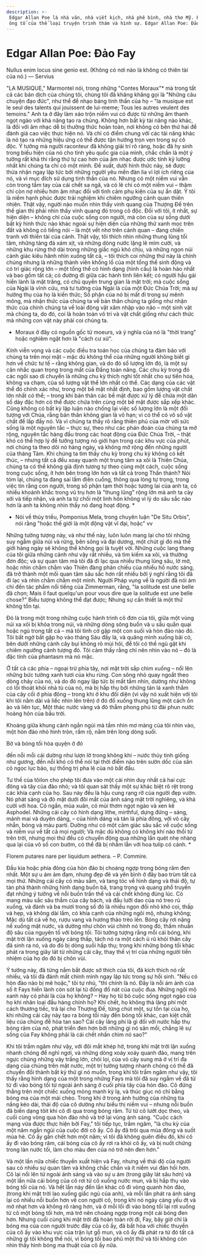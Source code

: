 ```yaml
---
description: >-
 Edgar Allan Poe là nhà văn, nhà viết kịch, nhà phê bình, nhà thơ Mỹ. Poe là
 ông tổ của thể loại truyện trinh thám và hình sự. Edgar Allan Poe: Đảo Fay.
---
```


# Edgar Allan Poe: Đảo Fay

Nullus enim locus sine genio est. (Không có nơi nào là không có thiên tài của nó.) –– Servius

"LA MUSIQUE," Marmontel nói, trong những "Contes Moraux"\* mà trong tất cả các bản dịch của chúng tôi, chúng tôi đã khăng khăng gọi là "Những câu chuyện đạo đức", như thể để nhạo báng tinh thần của họ – "la musique est le seul des talents qui jouissent de lui-meme; Tous les autres veulent des temoins." Anh ta ở đây làm xáo trộn niềm vui có được từ những âm thanh ngọt ngào với khả năng tạo ra chúng. Không hơn bất kỳ tài năng nào khác, là đối với âm nhạc dễ bị thưởng thức hoàn toàn, nơi không có bên thứ hai để đánh giá cao việc thực hiện nó. Và chỉ có điểm chung với các tài năng khác là nó tạo ra những hiệu ứng có thể được tận hưởng trọn vẹn trong sự cô độc. Ý tưởng mà người raconteur đã không giải trí rõ ràng, hoặc đã hy sinh trong biểu hiện của nó cho tình yêu quốc gia của mình, chắc chắn là một ý tưởng rất khả thi rằng thứ tự cao hơn của âm nhạc được ước tính kỹ lưỡng nhất khi chúng ta chỉ có một mình. Đề xuất, dưới hình thức này, sẽ được thừa nhận ngay lập tức bởi những người yêu mến đàn lia vì lợi ích riêng của nó, và vì mục đích sử dụng tinh thần của nó. Nhưng có một niềm vui vẫn còn trong tầm tay của cái chết sa ngã, và có lẽ chỉ có một niềm vui – thậm chí còn nợ nhiều hơn âm nhạc đối với tình cảm phụ kiện của sự ẩn dật. Ý tôi là niềm hạnh phúc được trải nghiệm khi chiêm ngưỡng cảnh quan thiên nhiên. Thật vậy, người nào muốn nhìn thấy vinh quang của Thượng Đế trên thế gian thì phải nhìn thấy vinh quang đó trong cô độc. Đối với tôi, ít nhất, sự hiện diện – không chỉ của cuộc sống con người, mà còn của sự sống dưới bất kỳ hình thức nào khác ngoài sự hiện diện của những thứ xanh mọc trên đất và không có tiếng nói – là một vết nhơ trên cảnh quan – đang chiến tranh với thiên tài của cảnh. Thật vậy, tôi thích nhìn những thung lũng tối tăm, những tảng đá xám xịt, và những dòng nước lặng lẽ mỉm cười, và những khu rừng thở dài trong những giấc ngủ khó chịu, và những ngọn núi cảnh giác kiêu hãnh nhìn xuống tất cả, – tôi thích coi những thứ này là chính chúng nhưng là những thành viên khổng lồ của một tổng thể sinh động và có tri giác rộng lớn – một tổng thể có hình dạng (hình cầu) là hoàn hảo nhất và bao gồm tất cả; có đường đi giữa các hành tinh liên kết; có người hầu gái hiền lành là mặt trăng, có chủ quyền trung gian là mặt trời; mà cuộc sống của Ngài là vĩnh cửu, mà tư tưởng của Ngài là của một Đức Chúa Trời; mà sự hưởng thụ của họ là kiến thức; Số phận của nó bị mất đi trong sự mênh mông, mà nhận thức của chúng ta về bản thân chúng ta giống như nhận thức của chính chúng ta về loài động vật xâm nhập vào não – một sinh vật mà chúng ta, do đó, coi là hoàn toàn vô tri và vật chất giống như cách thức mà những con vật này phải coi chúng ta.

* Moraux ở đây có nguồn gốc từ moeurs, và ý nghĩa của nó là "thời trang" hoặc nghiêm ngặt hơn là "cách cư xử".

Kính viễn vọng và các cuộc điều tra toán học của chúng ta đảm bảo với chúng ta trên mọi mặt – mặc dù không thể của những người không biết gì hơn về chức tư tế – rằng không gian, và do đó số lượng lớn đó, là một sự cân nhắc quan trọng trong mắt của Đấng toàn năng. Các chu kỳ trong đó các ngôi sao di chuyển là những chu kỳ thích nghi tốt nhất cho sự tiến hóa, không va chạm, của số lượng vật thể lớn nhất có thể. Các dạng của các vật thể đó chính xác như, trong một bề mặt nhất định, bao gồm lượng vật chất lớn nhất có thể; – trong khi bản thân các bề mặt được xử lý để chứa một dân số dày đặc hơn có thể được chứa trên cùng một bề mặt được sắp xếp khác. Cũng không có bất kỳ lập luận nào chống lại việc số lượng lớn là một đối tượng với Chúa, rằng bản thân không gian là vô hạn; vì có thể có vô số vật chất để lấp đầy nó. Và vì chúng ta thấy rõ rằng thiên phú của mờr với sức sống là một nguyên tắc – thực sự, theo như các phán đoán của chúng ta mở rộng, nguyên tắc hàng đầu trong các hoạt động của Đức Chúa Trời, – thật khó có thể hợp lý để tưởng tượng nó giới hạn trong các khu vực của phút, nơi chúng ta theo dõi nó hàng ngày, và không mở rộng đến những người của tháng Tám. Khi chúng ta tìm thấy chu kỳ trong chu kỳ không có kết thúc, – nhưng tất cả đều xoay quanh một trung tâm xa xôi là Thiên Chúa, chúng ta có thể không giả định tương tự theo cùng một cách, cuộc sống trong cuộc sống, ít hơn bên trong lớn hơn và tất cả trong Thần thánh? Nói tóm lại, chúng ta đang sai lầm điên cuồng, thông qua lòng tự trọng, trong việc tin rằng con người, trong số phận tạm thời hoặc tương lai của anh ta, có nhiều khoảnh khắc trong vũ trụ hơn là "thung lũng" rộng lớn mà anh ta cày xới và tiếp nhận, và anh ta từ chối một linh hồn không vì lý do sâu sắc nào hơn là anh ta không nhìn thấy nó đang hoạt động. \*

* Nói về thủy triều, Pomponius Mela, trong chuyên luận "De Situ Orbis", nói rằng "hoặc thế giới là một động vật vĩ đại, hoặc" vv

Những tưởng tượng này, và như thế này, luôn luôn mang lại cho tôi những suy ngẫm giữa núi và rừng, bên sông và đại dương, một chút gì đó mà thế giới hàng ngày sẽ không thể không gọi là tuyệt vời. Những cuộc lang thang của tôi giữa những cảnh như vậy rất nhiều, và tìm kiếm xa xôi, và thường đơn độc; và sự quan tâm mà tôi đã đi lạc qua nhiều thung lũng sâu, lờ mờ, hoặc nhìn chằm chằm vào Thiên đàng phản chiếu của nhiều hồ nước sáng, đã trở thành một mối quan tâm sâu sắc hơn rất nhiều bởi ý nghĩ rằng tôi đã đi lạc và nhìn chằm chằm một mình. Người Pháp vụng về là người đã nói ám chỉ đến tác phẩm nổi tiếng của Zimmerman, rằng, "la solitude est une belle đã chọn; Mais il faut quelqu'un pour vous dire que la solitude est une belle chose?" Biểu tượng không thể đạt được; Nhưng sự cần thiết là một thứ không tồn tại.

Đó là trong một trong những cuộc hành trình cô đơn của tôi, giữa một vùng núi xa xôi bị khóa trong núi, và những dòng sông buồn và u sầu quằn quại hoặc ngủ trong tất cả – mà tôi tình cờ gặp một con suối và hòn đảo nào đó. Tôi bất ngờ bắt gặp họ vào tháng Sáu đầy lá, và quăng mình xuống bãi cỏ, bên dưới những cành cây bụi không rõ mùi hôi, để tôi có thể ngủ gật khi chiêm ngưỡng cảnh tượng đó. Tôi cảm thấy rằng chỉ nên nhìn vào nó – đó là đặc tính của phantasm mà nó mặc.

Ở tất cả các phía – ngoại trừ phía tây, nơi mặt trời sắp chìm xuống – nổi lên những bức tường xanh tươi của khu rừng. Con sông nhỏ quay ngoắt theo dòng chảy của nó, và do đó ngay lập tức bị mất tầm nhìn, dường như không có lối thoát khỏi nhà tù của nó, mà bị hấp thụ bởi những tán lá xanh thẳm của cây cối ở phía đông – trong khi ở khu đối diện (vì vậy nó xuất hiện với tôi khi tôi nằm dài và liếc nhìn lên trên) ở đó đổ xuống thung lũng một cách ồn ào và liên tục, Một thác nước vàng và đỏ thẫm phong phú từ đài phun nước hoàng hôn của bầu trời.

Khoảng giữa khung cảnh ngắn ngủi mà tầm nhìn mơ màng của tôi nhìn vào, một hòn đảo nhỏ hình tròn, rầm rộ, nằm trên lòng dòng suối.

Bờ và bóng tối hòa quyện ở đó

đến nỗi mỗi cái dường như lượn lờ trong không khí – nước thủy tinh giống như gương, đến nỗi khó có thể nói tại thời điểm nào trên sườn dốc của sân cỏ ngọc lục bảo, sự thống trị pha lê của nó bắt đầu.

Tư thế của tôiIon cho phép tôi đưa vào một cái nhìn duy nhất cả hai cực đông và tây của đảo nhỏ; và tôi quan sát thấy một sự khác biệt rõ rệt trong các khía cạnh của họ. Sau này đều là hậu cung rạng rỡ của người đẹp vườn. Nó phát sáng và đỏ mặt dưới đôi mắt của ánh sáng mặt trời nghiêng, và khá cười với hoa. Cỏ ngắn, mùa xuân, có mùi thơm ngọt ngào và xen kẽ Asphodel. Những cái cây có hình dạng lithe, mirthful, dựng đứng – sáng, mảnh mai và duyên dáng, – của hình dáng và tán lá phía đông, với vỏ cây nhẵn, bóng và màu parti. Dường như có một cảm giác sâu sắc về cuộc sống và niềm vui về tất cả mọi người; Và mặc dù không có không khí nào thổi từ trên trời, nhưng mọi thứ đều có chuyển động qua những lần quét nhẹ nhàng qua lại của vô số con bướm, có thể đã bị nhầm lẫn với hoa tulip có cánh. \*

Florem putares nare per liquidum aethera. – P. Commire.

Đầu kia hoặc phía đông của hòn đảo bị choáng ngợp trong bóng râm đen nhất. Một sự u ám ảm đạm, nhưng đẹp đẽ và yên bình ở đây bao trùm tất cả mọi thứ. Những cái cây có màu sẫm, và tang tóc về hình dạng và thái độ, tự tàn phá thành những hình dạng buồn bã, trang trọng và quang phổ truyền đạt những ý tưởng về nỗi buồn trần thế và cái chết không đúng lúc. Cỏ mang màu sắc sâu thẳm của cây bách, và đầu lưỡi dao của nó treo rủ xuống, và đánh và ba mươi trong số đó là nhiều ngọn đồi nhỏ khó coi, thấp và hẹp, và không dài lắm, có khía cạnh của những ngôi mộ, nhưng không; Mặc dù tất cả về họ, rượu vang và hương thảo trèo lên. Bóng cây rơi nặng nề xuống mặt nước, và dường như chôn vùi chính nó trong đó, thấm nhuần độ sâu của nguyên tố với bóng tối. Tôi tưởng tượng rằng mỗi cái bóng, khi mặt trời lặn xuống ngày càng thấp, tách nó ra một cách ủ rũ khỏi thân cây đã sinh ra nó, và do đó bị dòng suối hấp thụ; trong khi những bóng tối khác phát ra trong giây lát từ những cái cây, thay thế vị trí của những người tiền nhiệm của họ do đó bị chôn vùi.

Ý tưởng này, đã từng nắm bắt được sở thích của tôi, đã kích thích nó rất nhiều, và tôi đã đánh mất chính mình ngay lập tức trong sự hồi sinh. "Nếu có hòn đảo nào bị mê hoặc," tôi tự nhủ, "thì chính là nó. Đây là nỗi ám ảnh của số ít Fays hiền lành còn sót lại từ đống đổ nát của cuộc đua. Những ngôi mộ xanh này có phải là của họ không? – Hay họ từ bỏ cuộc sống ngọt ngào của họ khi nhân loại đầu hàng chính họ? Khi chết, họ không thà lãng phí một cách thương tiếc, trả lại cho Thượng Đế, từng chút một, sự tồn tại của họ, khi những cái cây này tạo ra bóng tối này đến bóng tối khác, cạn kiệt chất liệu của chúng để hòa tan sao? Cái cây lãng phí là gì đối với nước hấp thụ bóng râm của nó, phát triển đen hơn bởi những gì nó săn mồi, chẳng lẽ sự sống của Fay không phải là cái chết nhấn chìm nó sao?"

Khi tôi trầm ngâm như vậy, với đôi mắt khép hờ, trong khi mặt trời lặn xuống nhanh chóng để nghỉ ngơi, và những dòng xoáy xoáy quanh đảo, mang trên ngực chúng những vảy trắng lớn, chói lọi, của vỏ cây sung mà ở vị trí đa dạng của chúng trên mặt nước, một trí tưởng tượng nhanh chóng có thể đã chuyển đổi thành bất kỳ thứ gì nó muốn, trong khi tôi trầm ngâm như vậy, tôi thấy rằng hình dạng của một trong những Fays mà tôi đã suy ngẫm về đã từ từ đi vào bóng tối từ ngoài ánh sáng ở cuối phía tây của hòn đảo. Cô đứng thẳng trên một chiếc xuồng mỏng manh kỳ lạ, và thúc giục nó chỉ bằng bóng ma của một mái chèo. Trong khi ở trong ảnh hưởng của những tia nắng kéo dài, thái độ của cô dường như biểu thị niềm vui – nhưng nỗi buồn đã biến dạng tôit khi cô đi qua trong bóng râm. Từ từ cô lướt dọc theo, và cuối cùng vòng qua hòn đảo nhỏ và trở lại vùng ánh sáng. "Cuộc cách mạng vừa được thực hiện bởi Fay," tôi tiếp tục, trầm ngâm, "là chu kỳ của một năm ngắn ngủi của cuộc đời cô ấy. Cô ấy đã trôi qua mùa đông và suốt mùa hè. Cô ấy gần chết hơn một năm; vì tôi đã không quên điều đó, khi cô ấy đi vào bóng râm, cái bóng của cô ấy rơi ra khỏi cô ấy, và bị nuốt chửng trong làn nước tối, làm cho màu đen của nó trở nên đen hơn."

Và một lần nữa chiếc thuyền xuất hiện và Fay, nhưng về thái độ của người sau có nhiều sự quan tâm và không chắc chắn và ít niềm vui đàn hồi hơn. Cô lại nổi lên từ ngoài ánh sáng và vào sự u ám (trong giây lát sâu hơn) và một lần nữa cái bóng của cô rơi từ cô xuống nước mun, và bị hấp thụ vào bóng tối của nó. Và hết lần này đến lần khác cô đi vòng quanh hòn đảo, (trong khi mặt trời lao xuống giấc ngủ của anh), và mỗi lần phát ra ánh sáng lại có nhiều nỗi buồn hơn về con người cô, trong khi nó ngày càng yếu ớt và mờ nhạt hơn và không rõ ràng hơn, và ở mỗi lối đi vào bóng tối lại rơi xuống từ cô một bóng tối hơn, mà trở nên choáng ngợp trong một cái bóng đen hơn. Nhưng cuối cùng khi mặt trời đã hoàn toàn rời đi, Fay, bây giờ chỉ là bóng ma của con người trước đây của cô ấy, đã bất hòa với chiếc thuyền của cô ấy vào khu vực của trận lụt gỗ mun, và cô ấy đã phát ra từ đó tất cả những gì tôi không thể nói, vì bóng tối bao phủ một thứ và tôi không còn nhìn thấy hình bóng ma thuật của cô ấy nữa.
